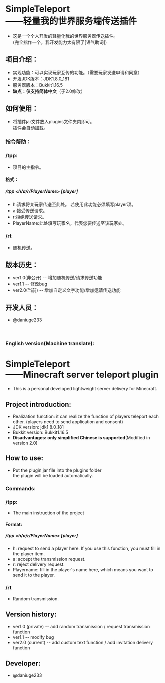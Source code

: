# SimpleTeleport<br/>——轻量我的世界服务端传送插件

- 这是一个个人开发的轻量化我的世界服务器传送插件。<br/>(完全拙作一个，我开发能力太有限了[语气助词])
## 项目介绍：
- 实现功能：可以实现玩家互传的功能。（需要玩家发送申请和同意）
- 开发JDK版本：JDK1.8.0_181
- 服务器版本：Bukkit1.16.5
- __缺点：仅支持简体中文__（于2.0修改）
## 如何使用：
- 将插件jar文件放入plugins文件夹内即可。<br/>插件会自动加载。
### 指令帮助：</br>
### /tpp:
- 项目的主指令。<br/>
#### 格式：
##### /tpp <h/a/r/PlayerName> [player]<br/>
- h:请求将某玩家传送至此处。 若使用此功能必须填写player项。<br/>
- a:接受传送请求。<br/>
- r:拒绝传送请求。<br/>
- PlayerName:此处填写玩家名，代表您要传送至该玩家处。
### /rt
- 随机传送。<br/>
## 版本历史：
- ver1.0(非公开) -- 增加随机传送/请求传送功能
- ver1.1 -- 修改bug
- ver2.0(当前) -- 增加自定义文字功能/增加邀请传送功能
## 开发人员：
- @daniuge233
<br/><br/><br/>

### English version(Machine translate):
# SimpleTeleport <br/> ——Minecraft server teleport plugin
- This is a personal developed lightweight server delivery for Minecraft.
## Project introduction:
- Realization function: it can realize the function of players teleport each other. (players need to send application and consent)
- JDK version: jdk1 8.0_181
- Bukkit version: Bukkit1.16.5
- __Disadvantages: only simplified Chinese is supported__(Modified in version 2.0)
## How to use:
- Put the plugin jar file into the plugins folder<br/> the plugin will be loaded automatically.
### Commands:</br>
### /tpp:
- The main instruction of the project<br/>
#### Format:
##### /tpp <h/a/r/PlayerName> [player]
- h: request to send a player here. If you use this function, you must fill in the player item. 
- a: accept the transmission request.
- r: reject delivery request.
- Playername: fill in the player's name here, which means you want to send it to the player.

### /rt
- Random transmission.
## Version history:
- ver1.0 (private) -- add random transmission / request transmission function
- ver1.1 -- modify bug
- ver2.0 (current) -- add custom text function / add invitation delivery function
## Developer:
- @daniuge233
